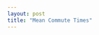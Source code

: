 ```yaml
---
layout: post
title: "Mean Commute Times"
---
```

<div class="legend"></div>
<svg class="commute-map map" viewBox="0 0 825 520"></svg>
<script src="{{'assets/javascripts/commute-map.js' | absolute_url }}" type="module"></script>
